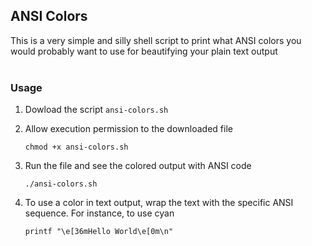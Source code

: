 ## ANSI Colors
This is a very simple and silly shell script to print what ANSI colors you would probably want to use for beautifying your plain text output
<br/>
<br/>

### Usage

1. Dowload the script `ansi-colors.sh`

1. Allow execution permission to the downloaded file
    ```
    chmod +x ansi-colors.sh
    ```

1. Run the file and see the colored output with ANSI code
    ```
    ./ansi-colors.sh
    ```

1. To use a color in text output, wrap the text with the specific ANSI sequence. For instance, to use cyan
    ```shell
    printf "\e[36mHello World\e[0m\n"
    ```
